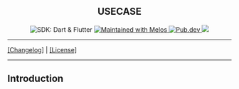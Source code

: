 <p align="center">
<h2 align="center">USECASE</h5>
</p>

<p align="center">
<img src="https://img.shields.io/badge/SDK-Dart%20%7C%20Flutter-blue" alt="SDK: Dart & Flutter" />

<a href="https://github.com/invertase/melos">
<img src="https://img.shields.io/badge/Maintained%20with-melos-f700ff.svg" alt="Maintained with Melos" />
</a>

<a href="https://pub.dev/packages/usecase">
<img src="https://img.shields.io/pub/v/usecase" alt="Pub.dev" />
</a>

<a href="https://drone.wyatt-studio.fr/hugo/usecase">
  <img src="https://drone.wyatt-studio.fr/api/badges/hugo/usecase/status.svg?ref=refs/heads/main" />
</a>

</p>

---

[[Changelog]](./CHANGELOG.md) | [[License]](./LICENSE)

---

## Introduction
